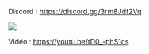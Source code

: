 Discord : https://discord.gg/3rm8Jdf2Vq

<img src="https://i.imgur.com/xiQVZPU.png">

Vidéo : https://youtu.be/tD0_-phS1cs
